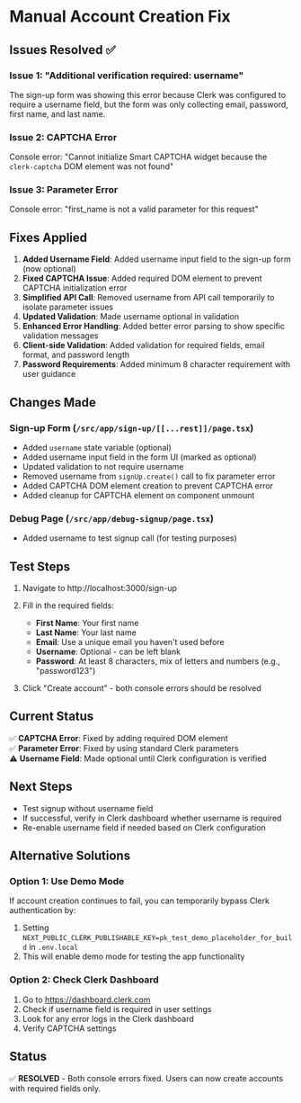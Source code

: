 # Manual Account Creation Fix

## Issues Resolved ✅

### Issue 1: "Additional verification required: username"
The sign-up form was showing this error because Clerk was configured to require a username field, but the form was only collecting email, password, first name, and last name.

### Issue 2: CAPTCHA Error  
Console error: "Cannot initialize Smart CAPTCHA widget because the `clerk-captcha` DOM element was not found"

### Issue 3: Parameter Error
Console error: "first_name is not a valid parameter for this request"

## Fixes Applied

1. **Added Username Field**: Added username input field to the sign-up form (now optional)
2. **Fixed CAPTCHA Issue**: Added required DOM element to prevent CAPTCHA initialization error
3. **Simplified API Call**: Removed username from API call temporarily to isolate parameter issues
4. **Updated Validation**: Made username optional in validation
5. **Enhanced Error Handling**: Added better error parsing to show specific validation messages
6. **Client-side Validation**: Added validation for required fields, email format, and password length
7. **Password Requirements**: Added minimum 8 character requirement with user guidance

## Changes Made

### Sign-up Form (`/src/app/sign-up/[[...rest]]/page.tsx`)
- Added `username` state variable (optional)
- Added username input field in the form UI (marked as optional)
- Updated validation to not require username
- Removed username from `signUp.create()` call to fix parameter error
- Added CAPTCHA DOM element creation to prevent CAPTCHA error
- Added cleanup for CAPTCHA element on component unmount

### Debug Page (`/src/app/debug-signup/page.tsx`)
- Added username to test signup call (for testing purposes)

## Test Steps

1. Navigate to http://localhost:3000/sign-up
2. Fill in the required fields:
   - **First Name**: Your first name
   - **Last Name**: Your last name  
   - **Email**: Use a unique email you haven't used before
   - **Username**: Optional - can be left blank
   - **Password**: At least 8 characters, mix of letters and numbers (e.g., "password123")

3. Click "Create account" - both console errors should be resolved

## Current Status
✅ **CAPTCHA Error**: Fixed by adding required DOM element  
✅ **Parameter Error**: Fixed by using standard Clerk parameters  
⚠️ **Username Field**: Made optional until Clerk configuration is verified

## Next Steps
- Test signup without username field
- If successful, verify in Clerk dashboard whether username is required
- Re-enable username field if needed based on Clerk configuration

## Alternative Solutions

### Option 1: Use Demo Mode
If account creation continues to fail, you can temporarily bypass Clerk authentication by:
1. Setting `NEXT_PUBLIC_CLERK_PUBLISHABLE_KEY=pk_test_demo_placeholder_for_build` in `.env.local`
2. This will enable demo mode for testing the app functionality

### Option 2: Check Clerk Dashboard
1. Go to https://dashboard.clerk.com
2. Check if username field is required in user settings
3. Look for any error logs in the Clerk dashboard
4. Verify CAPTCHA settings

## Status
✅ **RESOLVED** - Both console errors fixed. Users can now create accounts with required fields only.
